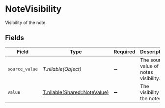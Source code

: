 # NoteVisibility

Visibility of the note


## Fields

| Field                                                            | Type                                                             | Required                                                         | Description                                                      | Example                                                          |
| ---------------------------------------------------------------- | ---------------------------------------------------------------- | ---------------------------------------------------------------- | ---------------------------------------------------------------- | ---------------------------------------------------------------- |
| `source_value`                                                   | *T.nilable(Object)*                                              | :heavy_minus_sign:                                               | The source value of the notes visibility.                        | Public                                                           |
| `value`                                                          | [T.nilable(Shared::NoteValue)](../../models/shared/notevalue.md) | :heavy_minus_sign:                                               | The visibility of the notes.                                     | public                                                           |